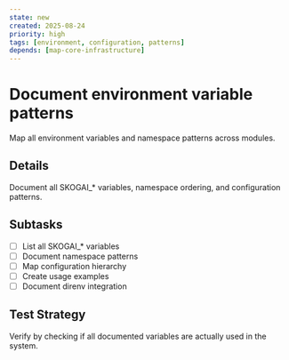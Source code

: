 ```yaml
---
state: new
created: 2025-08-24
priority: high
tags: [environment, configuration, patterns]
depends: [map-core-infrastructure]
---
```


# Document environment variable patterns

Map all environment variables and namespace patterns across modules.

## Details

Document all SKOGAI_* variables, namespace ordering, and configuration patterns.

## Subtasks

- [ ] List all SKOGAI_* variables
- [ ] Document namespace patterns
- [ ] Map configuration hierarchy
- [ ] Create usage examples
- [ ] Document direnv integration

## Test Strategy

Verify by checking if all documented variables are actually used in the system.